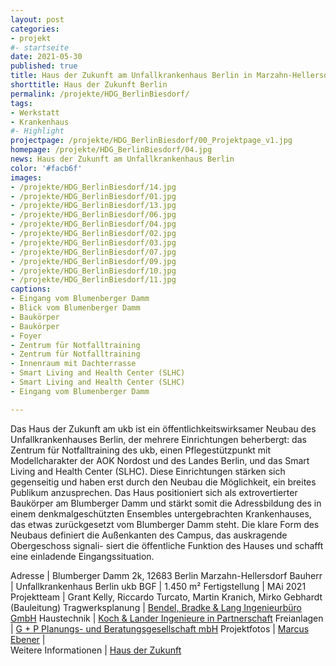 ```yaml
---
layout: post
categories:
- projekt
#- startseite
date: 2021-05-30
published: true
title: Haus der Zukunft am Unfallkrankenhaus Berlin in Marzahn-Hellersdorf
shorttitle: Haus der Zukunft Berlin
permalink: /projekte/HDG_BerlinBiesdorf/
tags: 
- Werkstatt
- Krankenhaus
#- Highlight
projectpage: /projekte/HDG_BerlinBiesdorf/00_Projektpage_v1.jpg
homepage: /projekte/HDG_BerlinBiesdorf/04.jpg
news: Haus der Zukunft am Unfallkrankenhaus Berlin
color: '#facb6f'
images:
- /projekte/HDG_BerlinBiesdorf/14.jpg
- /projekte/HDG_BerlinBiesdorf/01.jpg
- /projekte/HDG_BerlinBiesdorf/13.jpg
- /projekte/HDG_BerlinBiesdorf/06.jpg
- /projekte/HDG_BerlinBiesdorf/04.jpg
- /projekte/HDG_BerlinBiesdorf/02.jpg
- /projekte/HDG_BerlinBiesdorf/03.jpg
- /projekte/HDG_BerlinBiesdorf/07.jpg
- /projekte/HDG_BerlinBiesdorf/09.jpg
- /projekte/HDG_BerlinBiesdorf/10.jpg
- /projekte/HDG_BerlinBiesdorf/11.jpg
captions:
- Eingang vom Blumenberger Damm 
- Blick vom Blumenberger Damm
- Baukörper
- Baukörper
- Foyer
- Zentrum für Notfalltraining
- Zentrum für Notfalltraining
- Innenraum mit Dachterrasse
- Smart Living and Health Center (SLHC)
- Smart Living and Health Center (SLHC)
- Eingang vom Blumenberger Damm 

---
```


Das Haus der Zukunft am ukb ist ein öffentlichkeitswirksamer Neubau des Unfallkrankenhauses Berlin, der mehrere Einrichtungen beherbergt: das Zentrum für Notfalltraining des ukb, einen Pflegestützpunkt mit Modellcharakter der AOK Nordost und des Landes Berlin, und das Smart Living and Health Center (SLHC). Diese Einrichtungen stärken sich gegenseitig und haben erst durch den Neubau die Möglichkeit, ein breites Publikum anzusprechen. Das Haus positioniert sich als extrovertierter Baukörper am Blumberger Damm und stärkt somit die Adressbildung des in einem denkmalgeschützten Ensembles untergebrachten Krankenhauses, das etwas zurückgesetzt vom Blumberger Damm steht. Die klare Form des Neubaus definiert die Außenkanten des Campus, das auskragende Obergeschoss signali- siert die öffentliche Funktion des Hauses und schafft eine einladende Eingangssituation.


Adresse					|		Blumberger Damm 2k, 12683 Berlin Marzahn-Hellersdorf
Bauherr					|		Unfallkrankenhaus Berlin ukb
BGF						|		1.450 m²
Fertigstellung			|		MAi 2021
Projektteam				|		Grant Kelly, Riccardo Turcato, Martin Kranich, Mirko Gebhardt (Bauleitung)
Tragwerksplanung		|		[Bendel, Bradke & Lang Ingenieurbüro GmbH](https://ingenieurbuero-bbl.de)
Haustechnik				|		[Koch & Lander Ingenieure in Partnerschaft](https://www.kl-ingenieure.de)
Freianlagen				|		[G + P Planungs- und Beratungsgesellschaft mbH](http://www.gp-landschaft.net)
Projektfotos			|		[Marcus Ebener](https://www.marcus-ebener.de/de)
                        |    
Weitere Informationen   |   	[Haus der Zukunft](https://haus-der-zukunft-am-ukb.de/) 

